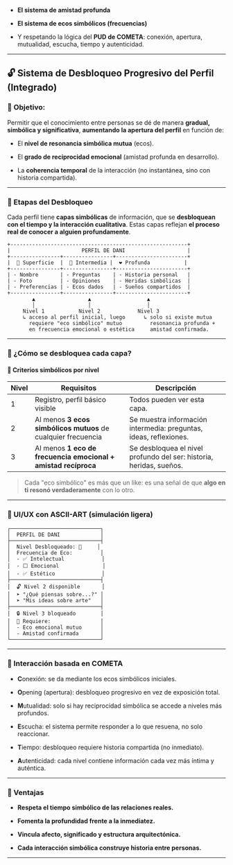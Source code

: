 
<!-- Perfecto, César. Sí, comprendo completamente. Vamos a avanzar con **el sistema de desbloqueo progresivo del perfil**, integrándolo con: -->

- **El sistema de amistad profunda**

- **El sistema de ecos simbólicos (frecuencias)**

- Y respetando la lógica del **PUD de COMETA**: conexión, apertura, mutualidad, escucha, tiempo y autenticidad.


---

## 🔓 Sistema de Desbloqueo Progresivo del Perfil (Integrado)

### 🎯 Objetivo:

Permitir que el conocimiento entre personas se dé de manera **gradual, simbólica y significativa**, **aumentando la apertura del perfil** en función de:

- El **nivel de resonancia simbólica mutua** (ecos).

- El **grado de reciprocidad emocional** (amistad profunda en desarrollo).

- La **coherencia temporal** de la interacción (no instantánea, sino con historia compartida).


---

### 🧩 Etapas del Desbloqueo

Cada perfil tiene **capas simbólicas** de información, que se **desbloquean con el tiempo y la interacción cualitativa**.
Estas capas reflejan **el proceso real de conocer a alguien profundamente**.

```
+---------------------------------------------------------+
|                       PERFIL DE DANI                    |
+----------------+----------------+-----------------------+
|  🧠 Superficie  |  💬 Intermedia |  ❤️ Profunda           |
+----------------+----------------+-----------------------+
| - Nombre       | - Preguntas    | - Historia personal   |
| - Foto         | - Opiniones    | - Heridas simbólicas  |
| - Preferencias | - Ecos dados   | - Sueños compartidos  |
+----------------+----------------+-----------------------+
        ▲                 ▲                  ▲
        │                 │                  │
     Nivel 1           Nivel 2            Nivel 3
     ↳ acceso al perfil inicial, luego      ↳ solo si existe mutua
       requiere "eco simbólico" mutuo         resonancia profunda +
       en frecuencia emocional o estética     amistad confirmada.
```

---

### 🔄 ¿Cómo se desbloquea cada capa?

#### 🔑 Criterios simbólicos por nivel

|Nivel|Requisitos|Descripción|
|---|---|---|
|1|Registro, perfil básico visible|Todos pueden ver esta capa.|
|2|Al menos **3 ecos simbólicos mutuos** de cualquier frecuencia|Se muestra información intermedia: preguntas, ideas, reflexiones.|
|3|Al menos **1 eco de frecuencia emocional + amistad recíproca**|Se desbloquea el nivel profundo del ser: historia, heridas, sueños.|

> Cada "eco simbólico" es más que un like: es una señal de que **algo en ti resonó verdaderamente** con lo otro.

---

### 🔧 UI/UX con ASCII-ART (simulación ligera)

```
┌─────────────────────────────┐
│  PERFIL DE DANI             │
├─────────────────────────────┤
│  Nivel Desbloqueado: 🧠     │
│  Frecuencia de Eco:         │
│  - ✅ Intelectual            │
│  - ⬜ Emocional              │
│  - ✅ Estético               │
├─────────────────────────────┤
│  🔓 Nivel 2 disponible       │
│  ➤ "¿Qué piensas sobre...?" │
│  ➤ "Mis ideas sobre arte"   │
├─────────────────────────────┤
│  🔒 Nivel 3 bloqueado        │
│  🧩 Requiere:                │
│  - Eco emocional mutuo      │
│  - Amistad confirmada       │
└─────────────────────────────┘
```

---

### 📡 Interacción basada en COMETA

- **C**onexión: se da mediante los ecos simbólicos iniciales.

- **O**pening (apertura): desbloqueo progresivo en vez de exposición total.

- **M**utualidad: solo si hay reciprocidad simbólica se accede a niveles más profundos.

- **E**scucha: el sistema permite responder a lo que resuena, no solo reaccionar.

- **T**iempo: desbloqueo requiere historia compartida (no inmediato).

- **A**utenticidad: cada nivel contiene información cada vez más íntima y auténtica.


---

### 🧠 Ventajas

- **Respeta el tiempo simbólico de las relaciones reales.**

- **Fomenta la profundidad frente a la inmediatez.**

- **Vincula afecto, significado y estructura arquitectónica.**

- **Cada interacción simbólica construye historia entre personas.**


---
<!--
¿Quieres ahora que definamos **el sistema de historia compartida** (que cronológicamente registra los "ecos" y las interacciones mutuas como un diario simbólico compartido)?
Ese sería el siguiente paso natural en esta lógica simbólica. -->
